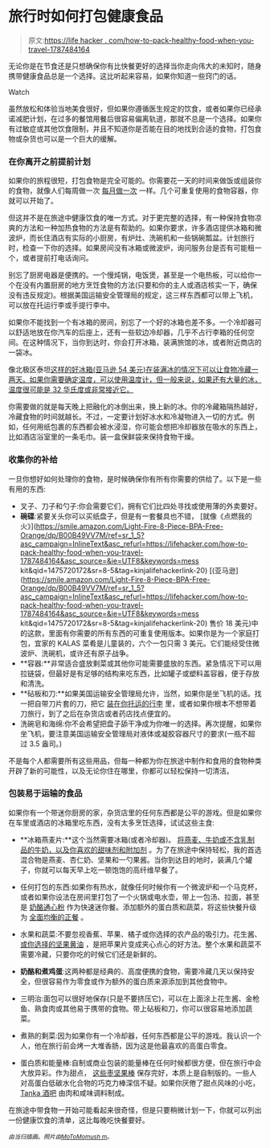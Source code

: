 # 旅行时如何打包健康食品

> 原文:[https://life hacker . com/how-to-pack-healthy-food-when-you-travel-1787484164](https://lifehacker.com/how-to-pack-healthy-food-when-you-travel-1787484164)

无论你是在节食还是只想确保你有比快餐更好的选择当你走向伟大的未知时，随身携带健康食品总是一个选择。这比听起来容易，如果你知道一些窍门的话。

Watch

虽然放松和体验当地美食很好，但如果你遵循医生规定的饮食，或者如果你已经承诺减肥计划，在过多的餐馆用餐后很容易偏离轨道，那就不总是一个选择。如果你有过敏症或其他饮食限制，并且不知道你是否能在目的地找到合适的食物，打包食物或杂货也可以是一个巨大的缓解。

### 在你离开之前提前计划

如果你的旅程很短，打包食物是完全可能的。你需要花一天的时间来做饭或组装你的食物，就像人们每周做一次 [每月做一次](http://lifehacker.com/once-a-month-cooking-trades-one-days-labor-for-a-month-5826274) 一样。几个可重复使用的食物容器，你就可以开始了。

但这并不是在旅途中健康饮食的唯一方式。对于更完整的选择，有一种保持食物凉爽的方法和一种加热食物的方法是有帮助的。如果你要求，许多酒店提供冰箱和微波炉，而长住酒店有实际的小厨房，有炉灶、洗碗机和一些锅碗瓢盆。计划旅行时，检查一下你的选择。如果房间没有冰箱或微波炉，询问服务台是否有可能租一个，或者提前打电话询问。

别忘了厨房电器是便携的。一个慢炖锅，电饭煲，甚至是一个电热板，可以给你一个在没有内置厨房的地方烹饪食物的方法(只要和你的主人或酒店核实一下，确保没有违反规定)。根据美国运输安全管理局的规定，这三样东西都可以带上飞机，可以放在托运行李或手提行李中。

如果你不能找到一个有冰箱的房间，别忘了一个好的冰箱也差不多。一个冷却器可以舒适地放在你汽车的后座上，还有一些软边冷却器，几乎不占行李箱的任何空间。在这种情况下，当你到达时，你会打开冰箱，装满旅馆的冰，或者附近商店的一袋冰。

像北极区泰坦[这样的好冰箱(亚马逊 54 美元)在装满冰的情况下可以让食物冷藏一两天。如果你需要确定温度，可以使用温度计，但一般来说，如果还有大量的冰，温度很可能是 32 华氏度或非常接近它。](http://www.amazon.com/Arctic-Zone-Zipperless-Cooler-Silver/dp/B01ALB94MW?asc_campaign=InlineText&asc_refurl=https://lifehacker.com/how-to-pack-healthy-food-when-you-travel-1787484164&asc_source=&tag=kinjalifehackerlink-20)

你需要做的就是每天晚上把融化的冰倒出来，换上新的冰。你的冷藏箱隔热越好，冷藏食物的时间就越长。不过，一定要计划好冰水和冷凝物进入一切的方式。例如，任何用纸包裹的东西都会被水浸湿，你可能会想把冷却器放在吸水的东西上，比如酒店浴室里的一条毛巾。装一盒保鲜袋来保持食物干燥。

### 收集你的补给

一旦你想好如何处理你的食物，是时候确保你有所有你需要的供给了。以下是一些有用的东西:

*   叉子、刀子和勺子:你会需要它们，拥有它们比四处寻找或使用薄的外卖要好。
*   **碗碟**:紧要关头你可以买纸盘子，但是有一套餐具也不错， [就像《点燃我的火》](https://smile.amazon.com/Light-Fire-8-Piece-BPA-Free-Orange/dp/B00B49VV7M/ref=sr_1_5?asc_campaign=InlineText&asc_refurl=https://lifehacker.com/how-to-pack-healthy-food-when-you-travel-1787484164&asc_source=&ie=UTF8&keywords=mess kit&qid=1475720172&sr=8-5&tag=kinjalifehackerlink-20) [(亚马逊](https://smile.amazon.com/Light-Fire-8-Piece-BPA-Free-Orange/dp/B00B49VV7M/ref=sr_1_5?asc_campaign=InlineText&asc_refurl=https://lifehacker.com/how-to-pack-healthy-food-when-you-travel-1787484164&asc_source=&ie=UTF8&keywords=mess kit&qid=1475720172&sr=8-5&tag=kinjalifehackerlink-20) 售价 18 美元)中的这款，里面有你需要的所有东西的可重复使用版本。如果你是为一个家庭打包，宜家的 KALAS 菜肴是儿童装的，六个一包只需 3 美元。它们能经受住微波炉、洗碗机，或许还有原子战争。
*   **容器:**非常适合盛放剩菜或其他你可能需要盛放的东西。紧急情况下可以用拉链袋，但最好是有足够的结构来吃东西，比如罐子或塑料盖容器，便于存放和清洗。
*   **砧板和刀:**如果美国运输安全管理局允许，当然，如果你是坐飞机的话。找一把自带刀片套的刀，把它 [装在你托运的行李](https://www.tsa.gov/travel/security-screening/prohibited-items) 里，或者如果你根本不想带着刀旅行，到了之后在杂货店或者药店找点便宜的。
*   洗碗皂和海绵:你不会希望把盘子舔干净成为你唯一的选择。再次提醒，如果你坐飞机，要注意美国运输安全管理局对液体或凝胶容器尺寸的要求(一瓶不超过 3.5 盎司。)

不是每个人都需要所有这些用品，但每一种都为你在旅途中制作和食用的食物种类开辟了新的可能性，以及无论你住在哪里，你都可以轻松保持一切清洁。

### 包装易于运输的食品

如果你有一个带迷你厨房的家，杂货店里的任何东西都是公平的游戏。但是如果你在车里或酒店的冰箱里吃东西，没有太多烹饪选择，试试这些主食:

*   **冰箱燕麦片:**这个当然需要冰箱(或者冷却器)。 [将燕麦、牛奶或不含乳制品的牛奶，以及你喜欢的甜味剂和附加剂](https://lifehacker.com/make-grab-and-go-oatmeal-in-your-fridge-5942286) 。为了在旅途中保持轻松，我的首选混合物是燕麦、杏仁奶、坚果和一勺果酱。当你到达目的地时，装满几个罐子，你就可以每天早上吃一顿饱饱的高纤维早餐了。

*   任何打包的东西:如果你有热水，就像任何时候你有一个微波炉和一个马克杯，或者如果你设法在房间里打包了一个火锅或电水壶，带上一包汤、拉面，甚至是 [奶酪通心粉](http://www.annies.com/products/pastas/white-cheddar-microwavable-macaroni-cheese) 作为快速迷你餐。添加额外的蛋白质和蔬菜，将这些快餐升级为 [全面均衡的正餐](https://lifehacker.com/this-graphic-shows-you-the-many-ways-to-make-real-ramen-1710220570) 。

*   水果和蔬菜:不要忽视香蕉、苹果、橘子或你选择的农产品的吸引力。花生酱、 [或你选择的坚果黄油](http://lifehacker.com/make-your-own-nut-milk-and-butters-with-this-visual-gui-1639622266) ，是把苹果片变成夹心点心的好方法。整个水果和蔬菜不需要冷藏，只要你吃的时候它们还是新鲜的。
*   **奶酪和煮鸡蛋**:这两种都是经典的、高度便携的食物，需要冷藏几天以保持安全，但很容易作为零食或作为额外的蛋白质来源添加到其他食物中。
*   三明治:面包可以很好地保存(只是不要挤压它)，可以在上面涂上花生酱、金枪鱼、熟食肉或其他易于携带的食物。带上砧板和刀，你可以很容易地添加蔬菜。
*   煮熟的剩菜:因为如果你有一个冷却器，任何东西都是公平的游戏。我认识一个人，他在旅行前会烤一大堆香肠，因为这是他最喜欢的高蛋白零食。
*   蛋白质和能量棒:自制或商业包装的能量棒在任何时候都很方便，但在旅行中会大放异彩。作为甜点， [这些枣坚果棒](http://lifehacker.com/these-no-bake-energy-bars-look-delicious-are-super-eas-1783372102) 保存完好，本质上是自制版的。一些人对高蛋白低碳水化合物的巧克力棒深信不疑。如果你厌倦了甜点风味的小吃， [Tanka 酒吧](http://www.tankabar.com/) 由肉和咸味调料制成。

在旅途中带食物一开始可能看起来很奇怪，但是只要稍微计划一下，你就可以列出一份健康饮食的清单，这比每晚吃快餐要好。

<small>*由当归插画。照片由*</small>[<small>*MoToMo*</small>](https://www.flickr.com/photos/90155419@N00/378506010/)<small></small>*[<small>*mush m*</small>](https://www.flickr.com/photos/goblinbox/5955861568/)<small>*。*</small>*